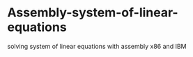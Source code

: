 # Assembly-system-of-linear-equations
solving system of linear equations with assembly x86  and IBM
